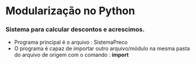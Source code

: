 # Modularização no Python

### Sistema para calcular descontos e acrescimos.
- Programa principal é o arquivo : SistemaPreco
- O programa é capaz de importar outro arquivo/módulo na mesma pasta do arquivo de origem com o comando : <b>import

